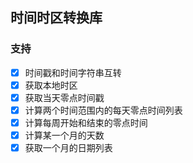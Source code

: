 ## 时间时区转换库

### 支持
- [x] 时间戳和时间字符串互转
- [x] 获取本地时区
- [x] 获取当天零点时间戳
- [x] 计算两个时间范围内的每天零点时间列表
- [x] 计算每周开始和结束的零点时间
- [x] 计算某一个月的天数
- [x] 获取一个月的日期列表

